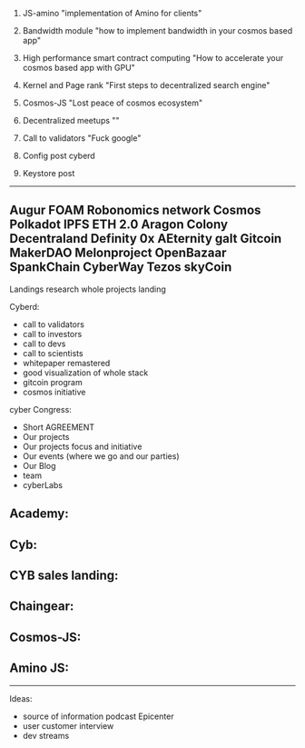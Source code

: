 1. JS-amino
"implementation of Amino for clients"

2. Bandwidth module
"how to implement bandwidth in your cosmos based app"

3. High performance smart contract computing
"How to accelerate your cosmos based app with GPU"

4. Kernel and Page rank
"First steps to decentralized search engine"

5. Cosmos-JS
"Lost peace of cosmos ecosystem"

6. Decentralized meetups
""

7. Call to validators
"Fuck google"

8. Config post cyberd

9. Keystore post


---


Augur
FOAM
Robonomics network
Cosmos
Polkadot
IPFS
ETH 2.0
Aragon
Colony
Decentraland
Definity
0x
AEternity
galt
Gitcoin
MakerDAO
Melonproject
OpenBazaar
SpankChain
CyberWay
Tezos
skyCoin
---

Landings
research whole projects landing


Cyberd:
 - call to validators
 - call to investors
 - call to devs
 - call to scientists
 - whitepaper remastered
 - good visualization of whole stack
 - gitcoin program
 - cosmos initiative


cyber Congress:
 - Short AGREEMENT
 - Our projects
 - Our projects focus and initiative
 - Our events (where we go and our parties)
 - Our Blog
 - team
 - cyberLabs

Academy:
 -

Cyb:
 -

CYB sales landing:
 -

Chaingear:
 -

Cosmos-JS:
 -

Amino JS:
 -


---

Ideas:
- source of information podcast Epicenter
- user customer interview
- dev streams
